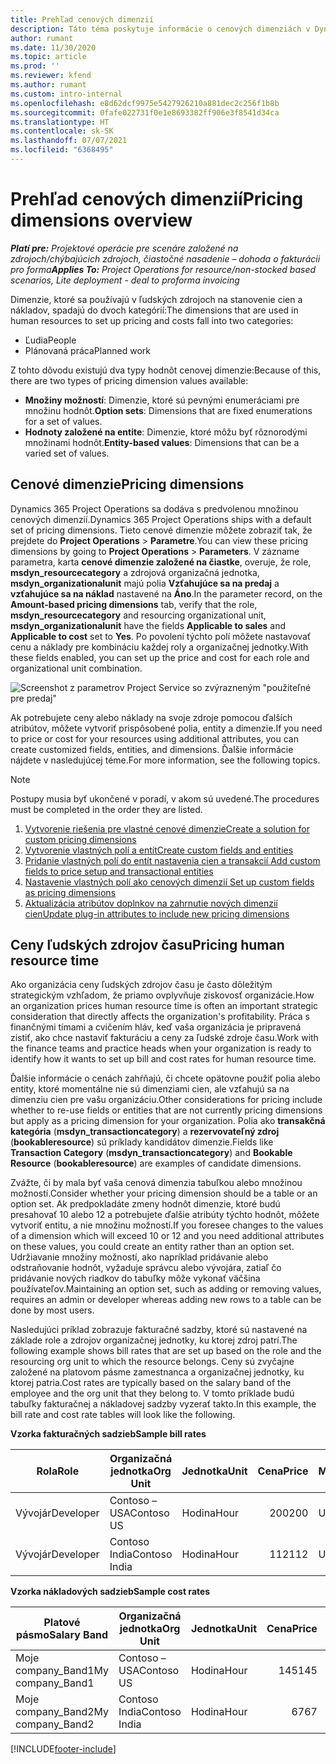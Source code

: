 ```yaml
---
title: Prehľad cenových dimenzií
description: Táto téma poskytuje informácie o cenových dimenziách v Dynamics 365 Project Operations.
author: rumant
ms.date: 11/30/2020
ms.topic: article
ms.prod: ''
ms.reviewer: kfend
ms.author: rumant
ms.custom: intro-internal
ms.openlocfilehash: e8d62dcf9975e5427926210a881dec2c256f1b8b
ms.sourcegitcommit: 0fafe022731f0e1e8693382ff906e3f8541d34ca
ms.translationtype: HT
ms.contentlocale: sk-SK
ms.lasthandoff: 07/07/2021
ms.locfileid: "6368495"
---
```

# <a name="pricing-dimensions-overview"></a><span data-ttu-id="ab044-103">Prehľad cenových dimenzií</span><span class="sxs-lookup"><span data-stu-id="ab044-103">Pricing dimensions overview</span></span>

<span data-ttu-id="ab044-104">_**Platí pre:** Projektové operácie pre scenáre založené na zdrojoch/chýbajúcich zdrojoch, čiastočné nasadenie – dohoda o fakturácii pro forma_</span><span class="sxs-lookup"><span data-stu-id="ab044-104">_**Applies To:** Project Operations for resource/non-stocked based scenarios, Lite deployment - deal to proforma invoicing_</span></span>

<span data-ttu-id="ab044-105">Dimenzie, ktoré sa používajú v ľudských zdrojoch na stanovenie cien a nákladov, spadajú do dvoch kategórií:</span><span class="sxs-lookup"><span data-stu-id="ab044-105">The dimensions that are used in human resources to set up pricing and costs fall into two categories:</span></span>

- <span data-ttu-id="ab044-106">Ľudia</span><span class="sxs-lookup"><span data-stu-id="ab044-106">People</span></span>
- <span data-ttu-id="ab044-107">Plánovaná práca</span><span class="sxs-lookup"><span data-stu-id="ab044-107">Planned work</span></span>

<span data-ttu-id="ab044-108">Z tohto dôvodu existujú dva typy hodnôt cenovej dimenzie:</span><span class="sxs-lookup"><span data-stu-id="ab044-108">Because of this, there are two types of pricing dimension values available:</span></span>

- <span data-ttu-id="ab044-109">**Množiny možností**: Dimenzie, ktoré sú pevnými enumeráciami pre množinu hodnôt.</span><span class="sxs-lookup"><span data-stu-id="ab044-109">**Option sets**: Dimensions that are fixed enumerations for a set of values.</span></span>
- <span data-ttu-id="ab044-110">**Hodnoty založené na entite**: Dimenzie, ktoré môžu byť rôznorodými množinami hodnôt.</span><span class="sxs-lookup"><span data-stu-id="ab044-110">**Entity-based values**: Dimensions that can be a varied set of values.</span></span>

## <a name="pricing-dimensions"></a><span data-ttu-id="ab044-111">Cenové dimenzie</span><span class="sxs-lookup"><span data-stu-id="ab044-111">Pricing dimensions</span></span>

<span data-ttu-id="ab044-112">Dynamics 365 Project Operations sa dodáva s predvolenou množinou cenových dimenzií.</span><span class="sxs-lookup"><span data-stu-id="ab044-112">Dynamics 365 Project Operations ships with a default set of pricing dimensions.</span></span> <span data-ttu-id="ab044-113">Tieto cenové dimenzie môžete zobraziť tak, že prejdete do **Project Operations** > **Parametre**.</span><span class="sxs-lookup"><span data-stu-id="ab044-113">You can view these pricing dimensions by going to **Project Operations** > **Parameters**.</span></span> <span data-ttu-id="ab044-114">V zázname parametra, karta **cenové dimenzie založené na čiastke**, overuje, že role, **msdyn_resourcecategory** a zdrojová organizačná jednotka, **msdyn_organizationalunit** majú polia **Vzťahujúce sa na predaj** a **vzťahujúce sa na náklad** nastavené na **Áno**.</span><span class="sxs-lookup"><span data-stu-id="ab044-114">In the parameter record, on the **Amount-based pricing dimensions** tab, verify that the role, **msdyn_resourcecategory** and resourcing organizational unit, **msdyn_organizationalunit** have the fields **Applicable to sales** and **Applicable to cost** set to **Yes**.</span></span> <span data-ttu-id="ab044-115">Po povolení týchto polí môžete nastavovať cenu a náklady pre kombináciu každej roly a organizačnej jednotky.</span><span class="sxs-lookup"><span data-stu-id="ab044-115">With these fields enabled, you can set up the price and cost for each role and organizational unit combination.</span></span>

![Screenshot z parametrov Project Service so zvýrazneným "použiteľné pre predaj"](media/PS-OOB-parameters.png)

<span data-ttu-id="ab044-117">Ak potrebujete ceny alebo náklady na svoje zdroje pomocou ďalších atribútov, môžete vytvoriť prispôsobené polia, entity a dimenzie.</span><span class="sxs-lookup"><span data-stu-id="ab044-117">If you need to price or cost for your resources using additional attributes, you can create customized fields, entities, and dimensions.</span></span> <span data-ttu-id="ab044-118">Ďalšie informácie nájdete v nasledujúcej téme.</span><span class="sxs-lookup"><span data-stu-id="ab044-118">For more information, see the following topics.</span></span> 
  
  > [!NOTE]
  > <span data-ttu-id="ab044-119">Postupy musia byť ukončené v poradí, v akom sú uvedené.</span><span class="sxs-lookup"><span data-stu-id="ab044-119">The procedures must be completed in the order they are listed.</span></span>

1. [<span data-ttu-id="ab044-120">Vytvorenie riešenia pre vlastné cenové dimenzie</span><span class="sxs-lookup"><span data-stu-id="ab044-120">Create a solution for custom pricing dimensions</span></span>](../sales/create-solution-custompd.md)
2. [<span data-ttu-id="ab044-121">Vytvorenie vlastných polí a entít</span><span class="sxs-lookup"><span data-stu-id="ab044-121">Create custom fields and entities</span></span>](create-custom-fields-entities-pricing-dimensions.md)
3. [<span data-ttu-id="ab044-122">Pridanie vlastných polí do entít nastavenia cien a transakcií </span><span class="sxs-lookup"><span data-stu-id="ab044-122">Add custom fields to price setup and transactional entities</span></span>](add-custom-fields-price-setup-transactional-entities.md)
4. [<span data-ttu-id="ab044-123">Nastavenie vlastných polí ako cenových dimenzií </span><span class="sxs-lookup"><span data-stu-id="ab044-123">Set up custom fields as pricing dimensions</span></span>](set-up-custom-fields-pricing-dimensions.md)
5. [<span data-ttu-id="ab044-124">Aktualizácia atribútov doplnkov na zahrnutie nových dimenzií cien</span><span class="sxs-lookup"><span data-stu-id="ab044-124">Update plug-in attributes to include new pricing dimensions</span></span>](update-plugin-attributes-pd.md)


## <a name="pricing-human-resource-time"></a><span data-ttu-id="ab044-125">Ceny ľudských zdrojov času</span><span class="sxs-lookup"><span data-stu-id="ab044-125">Pricing human resource time</span></span>
<span data-ttu-id="ab044-126">Ako organizácia ceny ľudských zdrojov času je často dôležitým strategickým vzhľadom, že priamo ovplyvňuje ziskovosť organizácie.</span><span class="sxs-lookup"><span data-stu-id="ab044-126">How an organization prices human resource time is often an important strategic consideration that directly affects the organization's profitability.</span></span> <span data-ttu-id="ab044-127">Práca s finančnými tímami a cvičením hláv, keď vaša organizácia je pripravená zistiť, ako chce nastaviť fakturáciu a ceny za ľudské zdroje času.</span><span class="sxs-lookup"><span data-stu-id="ab044-127">Work with the finance teams and practice heads when your organization is ready to identify how it wants to set up bill and cost rates for human resource time.</span></span>

<span data-ttu-id="ab044-128">Ďalšie informácie o cenách zahŕňajú, či chcete opätovne použiť polia alebo entity, ktoré momentálne nie sú dimenziami cien, ale vzťahujú sa na dimenziu cien pre vašu organizáciu.</span><span class="sxs-lookup"><span data-stu-id="ab044-128">Other considerations for pricing include whether to re-use fields or entities that are not currently pricing dimensions but apply as a pricing dimension for your organization.</span></span> <span data-ttu-id="ab044-129">Polia ako **transakčná kategória** (**msdyn_transactioncategory**) a **rezervovateľný zdroj** (**bookableresource**) sú príklady kandidátov dimenzie.</span><span class="sxs-lookup"><span data-stu-id="ab044-129">Fields like **Transaction Category** (**msdyn_transactioncategory**) and **Bookable Resource** (**bookableresource**) are examples of candidate dimensions.</span></span> 

<span data-ttu-id="ab044-130">Zvážte, či by mala byť vaša cenová dimenzia tabuľkou alebo množinou možností.</span><span class="sxs-lookup"><span data-stu-id="ab044-130">Consider whether your pricing dimension should be a table or an option set.</span></span> <span data-ttu-id="ab044-131">Ak predpokladáte zmeny hodnôt dimenzie, ktoré budú presahovať 10 alebo 12 a potrebujete ďalšie atribúty týchto hodnôt, môžete vytvoriť entitu, a nie množinu možností.</span><span class="sxs-lookup"><span data-stu-id="ab044-131">If you foresee changes to the values of a dimension which will exceed 10 or 12 and you need additional attributes on these values, you could create an entity rather than an option set.</span></span> <span data-ttu-id="ab044-132">Udržiavanie množiny možností, ako napríklad pridávanie alebo odstraňovanie hodnôt, vyžaduje správcu alebo vývojára, zatiaľ čo pridávanie nových riadkov do tabuľky môže vykonať väčšina používateľov.</span><span class="sxs-lookup"><span data-stu-id="ab044-132">Maintaining an option set, such as adding or removing values, requires an admin or developer whereas adding new rows to a table can be done by most users.</span></span>

<span data-ttu-id="ab044-133">Nasledujúci príklad zobrazuje fakturačné sadzby, ktoré sú nastavené na základe role a zdrojov organizačnej jednotky, ku ktorej zdroj patrí.</span><span class="sxs-lookup"><span data-stu-id="ab044-133">The following example shows bill rates that are set up based on the role and the resourcing org unit to which the resource belongs.</span></span> <span data-ttu-id="ab044-134">Ceny sú zvyčajne založené na platovom pásme zamestnanca a organizačnej jednotky, ku ktorej patria.</span><span class="sxs-lookup"><span data-stu-id="ab044-134">Cost rates are typically based on the salary band of the employee and the org unit that they belong to.</span></span> <span data-ttu-id="ab044-135">V tomto príklade budú tabuľky fakturačnej a nákladovej sadzby vyzerať takto.</span><span class="sxs-lookup"><span data-stu-id="ab044-135">In this example, the bill rate and cost rate tables will look like the following.</span></span>

<span data-ttu-id="ab044-136">**Vzorka fakturačných sadzieb**</span><span class="sxs-lookup"><span data-stu-id="ab044-136">**Sample bill rates**</span></span>

| <span data-ttu-id="ab044-137">Rola</span><span class="sxs-lookup"><span data-stu-id="ab044-137">Role</span></span>        | <span data-ttu-id="ab044-138">Organizačná jednotka</span><span class="sxs-lookup"><span data-stu-id="ab044-138">Org Unit</span></span>    |<span data-ttu-id="ab044-139">Jednotka</span><span class="sxs-lookup"><span data-stu-id="ab044-139">Unit</span></span>      |<span data-ttu-id="ab044-140">Cena</span><span class="sxs-lookup"><span data-stu-id="ab044-140">Price</span></span>      |<span data-ttu-id="ab044-141">Mena</span><span class="sxs-lookup"><span data-stu-id="ab044-141">Currency</span></span>  |
| ------------|-------------|----------|----------:|----------|
| <span data-ttu-id="ab044-142">Vývojár</span><span class="sxs-lookup"><span data-stu-id="ab044-142">Developer</span></span>   | <span data-ttu-id="ab044-143">Contoso – USA</span><span class="sxs-lookup"><span data-stu-id="ab044-143">Contoso US</span></span>  |<span data-ttu-id="ab044-144">Hodina</span><span class="sxs-lookup"><span data-stu-id="ab044-144">Hour</span></span> | <span data-ttu-id="ab044-145">200</span><span class="sxs-lookup"><span data-stu-id="ab044-145">200</span></span>|<span data-ttu-id="ab044-146">USD</span><span class="sxs-lookup"><span data-stu-id="ab044-146">USD</span></span>     |
| <span data-ttu-id="ab044-147">Vývojár</span><span class="sxs-lookup"><span data-stu-id="ab044-147">Developer</span></span>   | <span data-ttu-id="ab044-148">Contoso India</span><span class="sxs-lookup"><span data-stu-id="ab044-148">Contoso India</span></span> |<span data-ttu-id="ab044-149">Hodina</span><span class="sxs-lookup"><span data-stu-id="ab044-149">Hour</span></span>|   <span data-ttu-id="ab044-150">112</span><span class="sxs-lookup"><span data-stu-id="ab044-150">112</span></span>|<span data-ttu-id="ab044-151">USD</span><span class="sxs-lookup"><span data-stu-id="ab044-151">USD</span></span>     |


<span data-ttu-id="ab044-152">**Vzorka nákladových sadzieb**</span><span class="sxs-lookup"><span data-stu-id="ab044-152">**Sample cost rates**</span></span>

| <span data-ttu-id="ab044-153">Platové pásmo</span><span class="sxs-lookup"><span data-stu-id="ab044-153">Salary Band</span></span>     | <span data-ttu-id="ab044-154">Organizačná jednotka</span><span class="sxs-lookup"><span data-stu-id="ab044-154">Org Unit</span></span>    |<span data-ttu-id="ab044-155">Jednotka</span><span class="sxs-lookup"><span data-stu-id="ab044-155">Unit</span></span>      |<span data-ttu-id="ab044-156">Cena</span><span class="sxs-lookup"><span data-stu-id="ab044-156">Price</span></span>      |<span data-ttu-id="ab044-157">Mena</span><span class="sxs-lookup"><span data-stu-id="ab044-157">Currency</span></span>  |
| ----------------|-------------|----------|----------:|----------|
| <span data-ttu-id="ab044-158">Moje company_Band1</span><span class="sxs-lookup"><span data-stu-id="ab044-158">My company_Band1</span></span> | <span data-ttu-id="ab044-159">Contoso – USA</span><span class="sxs-lookup"><span data-stu-id="ab044-159">Contoso US</span></span>  |<span data-ttu-id="ab044-160">Hodina</span><span class="sxs-lookup"><span data-stu-id="ab044-160">Hour</span></span> | <span data-ttu-id="ab044-161">145</span><span class="sxs-lookup"><span data-stu-id="ab044-161">145</span></span>|<span data-ttu-id="ab044-162">USD</span><span class="sxs-lookup"><span data-stu-id="ab044-162">USD</span></span>     |
| <span data-ttu-id="ab044-163">Moje company_Band2</span><span class="sxs-lookup"><span data-stu-id="ab044-163">My company_Band2</span></span> | <span data-ttu-id="ab044-164">Contoso India</span><span class="sxs-lookup"><span data-stu-id="ab044-164">Contoso India</span></span> |<span data-ttu-id="ab044-165">Hodina</span><span class="sxs-lookup"><span data-stu-id="ab044-165">Hour</span></span>|   <span data-ttu-id="ab044-166">67</span><span class="sxs-lookup"><span data-stu-id="ab044-166">67</span></span>|<span data-ttu-id="ab044-167">USD</span><span class="sxs-lookup"><span data-stu-id="ab044-167">USD</span></span>     |


[!INCLUDE[footer-include](../includes/footer-banner.md)]